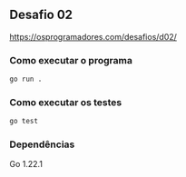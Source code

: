 ## Desafio 02

https://osprogramadores.com/desafios/d02/

### Como executar o programa

```bash
go run .
```

### Como executar os testes

```bash
go test
```

### Dependências

Go 1.22.1
